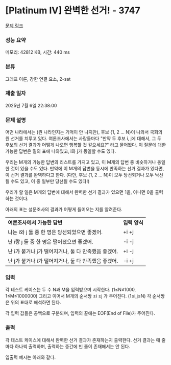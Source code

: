 # [Platinum IV] 완벽한 선거! - 3747 

[문제 링크](https://www.acmicpc.net/problem/3747) 

### 성능 요약

메모리: 42812 KB, 시간: 440 ms

### 분류

그래프 이론, 강한 연결 요소, 2-sat

### 제출 일자

2025년 7월 6일 22:38:00

### 문제 설명

<p>어떤 나라에서는 (뭔 나라인지는 기억이 안 나지만), 후보 {1, 2 ... N}이 나와서 국회의원 선거를 치루고 있다. 여론조사에서는 사람들마다 "만약 두 후보 i, j에 대해서, 그 두 후보의 선거 결과가 어떻게 나오면 행복할 것 같으세요?" 라고 물어봤다. 이 질문에 대한 가능한 답변은 밑의 표에 나와있고, i와 j가 동일할 수도 있다.</p>

<p>우리는 M개의 가능한 답변의 리스트를 가지고 있고, 이 M개의 답변 중 비슷하거나 동일한 것이 있을 수도 있다. 만약에 이 M개의 답변을 동시에 만족하는 선거 결과가 있다면, 이 선거 결과를 완벽하다고 한다. (다만, 후보 {1, 2 ... N}이 모두 당선되거나 모두 낙선될 수도 있고, 이 중 일부만 당선될 수도 있다!)</p>

<p>우리가 할 일은 M개의 답변에 대해서 완벽한 선거 결과가 있으면 1을, 아니면 0을 출력하는 것이다.</p>

<p>아래의 표는 설문조사의 결과가 어떻게 들어오는 지를 알려준다.</p>

<table class="table table-bordered">
	<tbody>
		<tr>
			<td><strong>여론조사에서 가능한 답변</strong></td>
			<td><strong>입력 양식</strong></td>
		</tr>
		<tr>
			<td>나는 i와 j 둘 중 한 명은 당선되었으면 좋겠어.</td>
			<td>+i +j</td>
		</tr>
		<tr>
			<td>난 i랑 j 둘 중 한 명은 떨어졌으면 좋겠어.</td>
			<td>-i -j</td>
		</tr>
		<tr>
			<td>난 i가 붙거나 j가 떨어지거나, 둘 다 만족했음 좋겠어.</td>
			<td>+i -j</td>
		</tr>
		<tr>
			<td>난 j가 붙거나 i가 떨어지거나, 둘 다 만족했음 좋겠어.</td>
			<td>-i +j</td>
		</tr>
	</tbody>
</table>

### 입력 

 <p>각 테스트 케이스는 두 수 N과 M을 입력받으며 시작한다. (1≤N≤1000, 1≤M≤1000000) 그리고 이어서 M개의 순서쌍 ±i ±j 가 주어진다. (1≤i,j≤N) 각 순서쌍은 위의 표대로 해석하면 된다.</p>

<p>각 입력 값들은 공백으로 구분되며, 입력의 끝에는 EOF(End of File)가 주어진다.</p>

### 출력 

 <p>각 테스트 케이스에 대해서 완벽한 선거 결과가 존재하는지 출력한다. 선거 결과는 매 줄마다 하나씩 출력하며, 출력하는 중간에 빈 줄이 존재해서는 안 된다.</p>

<p>입출력 예시는 아래와 같다.</p>


